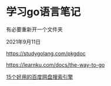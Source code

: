 # 学习go语言笔记

有必要重新开一个文件夹

2021年9月11日

https://studygolang.com/pkgdoc







https://learnku.com/docs/the-way-to-go


[15个好用的百度网盘搜索引擎](https://zhuanlan.zhihu.com/p/60840594?utm_source=com.baidu.searchbox)
